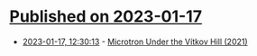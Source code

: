 # [Published on 2023-01-17](index.md)

* [2023-01-17, 12:30:13](https://news.ycombinator.com/item?id=34411688) - [Microtron Under the Vítkov Hill (2021)](http://blog.rfox.eu/en/Technological_marvels/Microtron_under_the_Vitkov_Hill.html)
